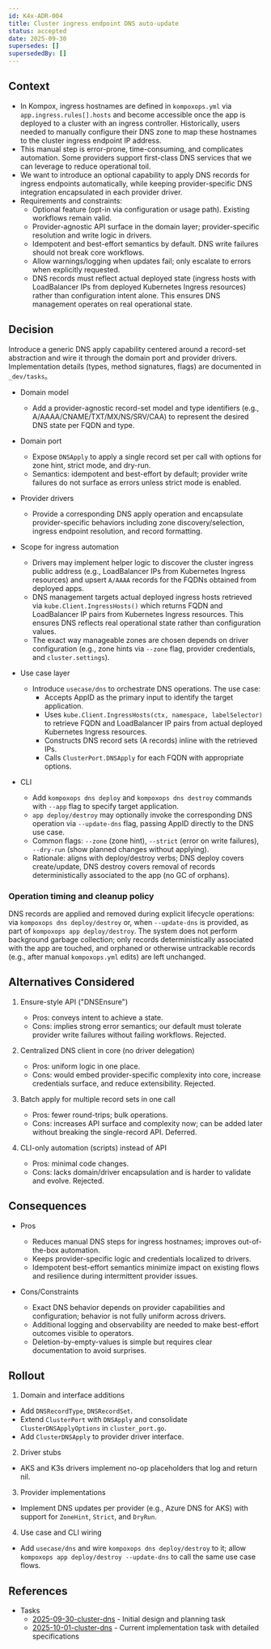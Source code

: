 ```yaml
---
id: K4x-ADR-004
title: Cluster ingress endpoint DNS auto-update
status: accepted
date: 2025-09-30
supersedes: []
supersededBy: []
---
```


## Context

- In Kompox, ingress hostnames are defined in `kompoxops.yml` via `app.ingress.rules[].hosts` and become accessible once the app is deployed to a cluster with an ingress controller. Historically, users needed to manually configure their DNS zone to map these hostnames to the cluster ingress endpoint IP address.
- This manual step is error-prone, time-consuming, and complicates automation. Some providers support first-class DNS services that we can leverage to reduce operational toil.
- We want to introduce an optional capability to apply DNS records for ingress endpoints automatically, while keeping provider-specific DNS integration encapsulated in each provider driver.
- Requirements and constraints:
  - Optional feature (opt-in via configuration or usage path). Existing workflows remain valid.
  - Provider-agnostic API surface in the domain layer; provider-specific resolution and write logic in drivers.
  - Idempotent and best-effort semantics by default. DNS write failures should not break core workflows.
  - Allow warnings/logging when updates fail; only escalate to errors when explicitly requested.
  - DNS records must reflect actual deployed state (ingress hosts with LoadBalancer IPs from deployed Kubernetes Ingress resources) rather than configuration intent alone. This ensures DNS management operates on real operational state.

## Decision

Introduce a generic DNS apply capability centered around a record-set abstraction and wire it through the domain port and provider drivers. Implementation details (types, method signatures, flags) are documented in `_dev/tasks`。

- Domain model
  - Add a provider-agnostic record-set model and type identifiers (e.g., A/AAAA/CNAME/TXT/MX/NS/SRV/CAA) to represent the desired DNS state per FQDN and type.

- Domain port
  - Expose `DNSApply` to apply a single record set per call with options for zone hint, strict mode, and dry-run.
  - Semantics: idempotent and best-effort by default; provider write failures do not surface as errors unless strict mode is enabled.

- Provider drivers
  - Provide a corresponding DNS apply operation and encapsulate provider-specific behaviors including zone discovery/selection, ingress endpoint resolution, and record formatting.

- Scope for ingress automation
  - Drivers may implement helper logic to discover the cluster ingress public address (e.g., LoadBalancer IPs from Kubernetes Ingress resources) and upsert `A/AAAA` records for the FQDNs obtained from deployed apps.
  - DNS management targets actual deployed ingress hosts retrieved via `kube.Client.IngressHosts()` which returns FQDN and LoadBalancer IP pairs from Kubernetes Ingress resources. This ensures DNS reflects real operational state rather than configuration values.
  - The exact way manageable zones are chosen depends on driver configuration (e.g., zone hints via `--zone` flag, provider credentials, and `cluster.settings`).

- Use case layer
  - Introduce `usecase/dns` to orchestrate DNS operations. The use case:
    - Accepts AppID as the primary input to identify the target application.
    - Uses `kube.Client.IngressHosts(ctx, namespace, labelSelector)` to retrieve FQDN and LoadBalancer IP pairs from actual deployed Kubernetes Ingress resources.
    - Constructs DNS record sets (A records) inline with the retrieved IPs.
    - Calls `ClusterPort.DNSApply` for each FQDN with appropriate options.

- CLI
  - Add `kompoxops dns deploy` and `kompoxops dns destroy` commands with `--app` flag to specify target application.
  - `app deploy/destroy` may optionally invoke the corresponding DNS operation via `--update-dns` flag, passing AppID directly to the DNS use case.
  - Common flags: `--zone` (zone hint), `--strict` (error on write failures), `--dry-run` (show planned changes without applying).
  - Rationale: aligns with deploy/destroy verbs; DNS deploy covers create/update, DNS destroy covers removal of records deterministically associated to the app (no GC of orphans).

### Operation timing and cleanup policy

DNS records are applied and removed during explicit lifecycle operations: via `kompoxops dns deploy/destroy` or, when `--update-dns` is provided, as part of `kompoxops app deploy/destroy`. The system does not perform background garbage collection; only records deterministically associated with the app are touched, and orphaned or otherwise untrackable records (e.g., after manual `kompoxops.yml` edits) are left unchanged.

## Alternatives Considered

1) Ensure-style API ("DNSEnsure")
    - Pros: conveys intent to achieve a state.
    - Cons: implies strong error semantics; our default must tolerate provider write failures without failing workflows. Rejected.

2) Centralized DNS client in core (no driver delegation)
    - Pros: uniform logic in one place.
    - Cons: would embed provider-specific complexity into core, increase credentials surface, and reduce extensibility. Rejected.

3) Batch apply for multiple record sets in one call
    - Pros: fewer round-trips; bulk operations.
    - Cons: increases API surface and complexity now; can be added later without breaking the single-record API. Deferred.

4) CLI-only automation (scripts) instead of API
    - Pros: minimal code changes.
    - Cons: lacks domain/driver encapsulation and is harder to validate and evolve. Rejected.

## Consequences

- Pros
  - Reduces manual DNS steps for ingress hostnames; improves out-of-the-box automation.
  - Keeps provider-specific logic and credentials localized to drivers.
  - Idempotent best-effort semantics minimize impact on existing flows and resilience during intermittent provider issues.

- Cons/Constraints
  - Exact DNS behavior depends on provider capabilities and configuration; behavior is not fully uniform across drivers.
  - Additional logging and observability are needed to make best-effort outcomes visible to operators.
  - Deletion-by-empty-values is simple but requires clear documentation to avoid surprises.

## Rollout

1) Domain and interface additions
  - Add `DNSRecordType`, `DNSRecordSet`.
  - Extend `ClusterPort` with `DNSApply` and consolidate `ClusterDNSApplyOptions` in `cluster_port.go`.
  - Add `ClusterDNSApply` to provider driver interface.

2) Driver stubs
  - AKS and K3s drivers implement no-op placeholders that log and return nil.

3) Provider implementations
  - Implement DNS updates per provider (e.g., Azure DNS for AKS) with support for `ZoneHint`, `Strict`, and `DryRun`.

4) Use case and CLI wiring
  - Add `usecase/dns` and wire `kompoxops dns deploy/destroy` to it; allow `kompoxops app deploy/destroy --update-dns` to call the same use case flows.

## References

- Tasks
  - [2025-09-30-cluster-dns] - Initial design and planning task
  - [2025-10-01-cluster-dns] - Current implementation task with detailed specifications

[2025-09-30-cluster-dns]: ../../_dev/tasks/2025-09-30-cluster-dns.ja.md
[2025-10-01-cluster-dns]: ../../_dev/tasks/2025-10-01-cluster-dns.ja.md
